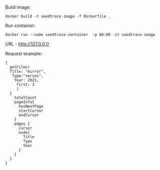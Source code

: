 Build image:

```docker build -t seedtrace-image -f Dockerfile .```

Run container:

```docker run --name seedtrace-container  -p 80:80 -it seedtrace-image```

URL -  http://127.0.0.1/

Request example:
```
{
  getFilms(
  Title: "mirror",
   Type:"series",
    Year: 2021,
     first: 3
     )
  {
    totalCount
    pageInfo{
      hasNextPage
      startCursor
      endCursor
    }
    edges {
      cursor
      node{
        Title
        Type
        Year
      }
    }
  }
}
```